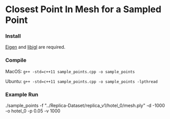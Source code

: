 # Closest Point In Mesh for a Sampled Point
### Install
[Eigen](https://github.com/eigenteam/eigen-git-mirror) and [libigl](https://github.com/libigl/libigl) are required.
### Compile
MacOS: `g++ -std=c++11 sample_points.cpp -o sample_points`

Ubuntu: `g++ -std=c++11 sample_points.cpp -o sample_points -lpthread`
### Example Run
./sample_points -f "../Replica-Dataset/replica_v1/hotel_0/mesh.ply" -d -1000 -o hotel_0 -p 0.05 -v 1000